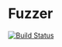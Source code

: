 Fuzzer
======
[![Build Status](https://travis-ci.org/ThatITNinja/Fuzzer.png?branch=master)](https://travis-ci.org/ThatITNinja/Fuzzer)